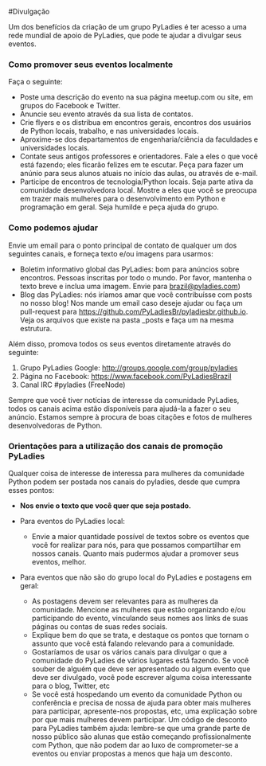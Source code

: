#Divulgação

Um dos benefícios da criação de um grupo PyLadies é ter acesso a uma rede mundial de apoio de PyLadies, que pode te ajudar a divulgar seus eventos.

### Como promover seus eventos localmente

Faça o seguinte:

* Poste uma descrição do evento na sua página meetup.com ou site, em grupos do Facebook e Twitter.
* Anuncie seu evento através da sua lista de contatos.
* Crie flyers e os distribua em encontros gerais, encontros dos usuários de Python locais, trabalho, e nas universidades locais.
* Aproxime-se dos departamentos de engenharia/ciência da faculdades e universidades locais.
* Contate seus antigos professores e orientadores. Fale a eles o que você está fazendo; eles ficarão felizes em te escutar. Peça para fazer um anúnio para seus alunos atuais no início das aulas, ou através de e-mail.
* Participe de encontros de tecnologia/Python locais. Seja parte ativa da comunidade desenvolvedora local. Mostre a eles que você se preocupa em trazer mais mulheres para o desenvolvimento em Python e programação em geral. Seja humilde e peça ajuda do grupo.

### Como podemos ajudar

Envie um email para o ponto principal de contato de qualquer um dos seguintes canais, e forneça texto e/ou imagens para usarmos:

* Boletim informativo global das PyLadies: bom para anúncios sobre encontros. Pessoas inscritas por todo o mundo. Por favor, mantenha o texto breve e inclua uma imagem. Envie para brazil@pyladies.com)
* Blog das PyLadies: nós iríamos amar que você contribuísse com posts no nosso blog! Nos mande um email caso deseje ajudar ou faça um pull-request para https://github.com/PyLadiesBr/pyladiesbr.github.io. Veja os arquivos que existe na pasta _posts e faça um na mesma estrutura.

Além disso, promova todos os seus eventos diretamente através do seguinte:
1. Grupo PyLadies Google: http://groups.google.com/group/pyladies
2. Página no Facebook: https://www.facebook.com/PyLadiesBrazil
3. Canal IRC #pyladies (FreeNode)

Sempre que você tiver notícias de interesse da comunidade PyLadies, todos os canais acima estão disponíveis para ajudá-la a fazer o seu anúncio. Estamos sempre à procura de boas citações e fotos de mulheres desenvolvedoras de Python.

### Orientações para a utilização dos canais de promoção PyLadies

Qualquer coisa de interesse de interessa para mulheres da comunidade Python podem ser postada nos canais do pyladies, desde que cumpra esses pontos:

* **Nos envie o texto que você quer que seja postado.**
* Para eventos do PyLadies local:

   * Envie a maior quantidade possível de textos sobre os eventos que você for realizar para nós, para que possamos compartilhar em nossos canais. Quanto mais pudermos ajudar a promover seus eventos, melhor.

* Para eventos que não são do grupo local do PyLadies e postagens em geral:

   * As postagens devem ser relevantes para as mulheres da comunidade.  Mencione as mulheres que estão organizando e/ou participando do evento, vinculando seus nomes aos links de suas páginas ou contas de suas redes sociais.
   * Explique bem do que se trata, e destaque os pontos que tornam o assunto que você está falando relevando para a comunidade.
   * Gostaríamos de usar os vários canais para divulgar o que a comunidade do PyLadies de vários lugares está fazendo. Se você souber de alguém que deve ser apresentado ou algum evento que deve ser divulgado, você pode escrever alguma coisa interessante para o blog, Twitter, etc
   * Se você está hospedando um evento da comunidade Python ou conferência e precisa de nossa de ajuda para obter mais mulheres para participar, apresente-nos propostas, etc, uma explicação sobre por que mais mulheres devem participar. Um código de desconto para PyLadies também ajuda: lembre-se que uma grande parte de nosso público são alunas que estão começando profissionalmente com Python, que não podem dar ao luxo de comprometer-se a eventos ou enviar propostas a menos que haja um desconto.
